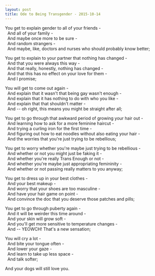 ```yaml
---
layout: post
title: Ode to Being Transgender - 2015-10-14
---
```


You get to explain gender to all of your friends -  
&nbsp; And all of your family -  
&nbsp; And maybe once more to be sure -  
&nbsp; And random strangers -  
&nbsp; And maybe, like, doctors and nurses who should probably know better;

You get to explain to your partner that nothing has changed -  
&nbsp; And that you were always this way -  
&nbsp; And that really, honestly, nothing has changed -  
&nbsp; And that this has no effect on your love for them -  
&nbsp; And I promise;

You will get to come out again -  
&nbsp; And explain that it wasn't that being gay wasn't enough -  
&nbsp; And explain that it has nothing to do with who you like -  
&nbsp; And explain that that shouldn't matter -  
&nbsp; And -- oh right, this means you might be straight after all;

You get to go through that awkward period of growing your hair out -  
&nbsp; And learning how to ask for a more feminine haircut -  
&nbsp; And trying a curling iron for the first time -  
&nbsp; And figuring out how to eat noodles without also eating your hair -  
&nbsp; And the worries that you're just trying to be rebellious;

You get to worry whether you're maybe just trying to be rebellious -  
&nbsp; And whether or not you might just be faking it -  
&nbsp; And whether you're really Trans Enough or not -  
&nbsp; And whether you're maybe just appropriating femininity -  
&nbsp; And whether or not passing really matters to you anyway;

You get to dress up in your best clothes -  
&nbsp; And your best makeup -  
&nbsp; And worry that your shoes are too masculine -  
&nbsp; And have your hair game on point -  
&nbsp; And convince the doc that you deserve those patches and pills;

You get to go through puberty again -  
&nbsp; And it will be weirder this time around -  
&nbsp; And your skin will grow soft -  
&nbsp; And you'll get more sensitive to temperature changes -  
&nbsp; And -- YEOWCH! That's a new sensation;

You will cry a lot -  
&nbsp; And bite your tongue often -  
&nbsp; And lower your gaze -  
&nbsp; And learn to take up less space -  
&nbsp; And talk softer;

And your dogs will still love you.
